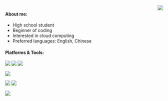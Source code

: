 <img align="right" src="https://count.getloli.com/get/@:RMSCA?theme=rule34" />

#### About me:
- High school student
- Beginner of coding
- Interested in cloud computing
- Preferred languages: English, Chinese  

#### Platforms & Tools:
![](https://img.shields.io/badge/Apple-mac_mini_(M1,_2020)-999999?style=for-the-badge&logo=apple&logoColor=white)
![](https://img.shields.io/badge/IntelliJ_IDEA-000000.svg?style=for-the-badge&logo=intellij-idea&logoColor=white)
![](https://img.shields.io/badge/Java-ED8B00?style=for-the-badge&logo=java&logoColor=white)

![](https://github-readme-stats.vercel.app/api?username=RMSCA&show_icons=true&theme=dracula)

[![](https://github-readme-stats.vercel.app/api/pin/?username=RMSCA&repo=Custom-Hunger&theme=dracula&show_owner=true)](https://github.com/RMSCA/Custom-Hunger)
[![](https://github-readme-stats.vercel.app/api/pin/?username=LAELIOA&repo=laelioa.github.io&theme=dracula&show_owner=true)](https://github.com/LAELIOA/laelioa.github.io)

![](https://github-readme-stats.vercel.app/api/top-langs/?username=RMSCA&layout=compact&theme=dracula)
